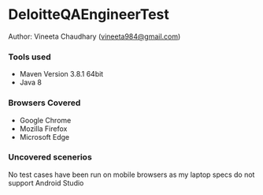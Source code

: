 # DeloitteQAEngineerTest
Author: Vineeta Chaudhary (vineeta984@gmail.com)
### Tools used
* Maven Version 3.8.1 64bit
* Java 8

### Browsers Covered
* Google Chrome
* Mozilla Firefox
* Microsoft Edge

### Uncovered scenerios
No test cases have been run on mobile browsers as my laptop specs do not support Android Studio